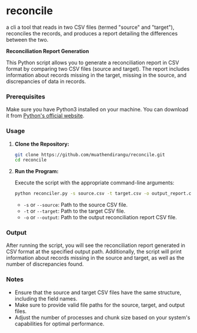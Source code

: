 # reconcile
a cli a tool that reads in two CSV files (termed "source" and "target"), reconciles the records, and produces a report detailing the differences between the two.

**Reconciliation Report Generation**

This Python script allows you to generate a reconciliation report in CSV format by comparing two CSV files (source and target). The report includes information about records missing in the target, missing in the source, and discrepancies of data in records.

### Prerequisites

Make sure you have Python3 installed on your machine. You can download it from [Python's official website](https://www.python.org/downloads/).

### Usage

1. **Clone the Repository:**

   ```bash
   git clone https://github.com/muathendirangu/reconcile.git
   cd reconcile
   ```

3. **Run the Program:**

   Execute the script with the appropriate command-line arguments:

   ```bash
   python reconciler.py -s source.csv -t target.csv -o output_report.csv
   ```

   - `-s` or `--source`: Path to the source CSV file.
   - `-t` or `--target`: Path to the target CSV file.
   - `-o` or `--output`: Path to the output reconciliation report CSV file.


### Output

After running the script, you will see the reconciliation report generated in CSV format at the specified output path. Additionally, the script will print information about records missing in the source and target, as well as the number of discrepancies found.

### Notes

- Ensure that the source and target CSV files have the same structure, including the field names.
- Make sure to provide valid file paths for the source, target, and output files.
- Adjust the number of processes and chunk size based on your system's capabilities for optimal performance.
